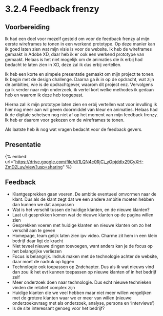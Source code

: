 # 3.2.4 Feedback frenzy

## Voorbereiding

Ik had een doel voor mezelf gesteld om voor de feedback frenzy al mijn eerste wireframes te tonen in een werkend prototype. Op deze manier kan ik goed laten zien wat mijn visie is voor de website. Ik heb de wireframes gemaakt in Adobe XD, daar heb ik er ook een werkend prototype van gemaakt. Helaas is het niet mogelijk om de animaties die ik erbij had bedacht te laten zien in XD, deze zal ik dus erbij vertellen. 

Ik heb een korte en simpele presentatie gemaakt om mijn project te tonen. Ik begin met de design challenge. Daarna ga ik in op de opdracht, wat zijn de ambities, wie is de opdrachtgever, waarom dit project enz. Vervolgens ga ik verder naar mijn onderzoek, ik vertel kort welke methodes ik gedaan heb en waarom ik deze heb toegepast.

Hierna zal ik mijn prototype laten zien en erbij vertellen wat voor invulling ik hier nog meer aan wil geven doormiddel van kleur en animaties. Helaas had ik de digitale schetsen nog niet af op het moment van mijn feedback frenzy. Ik heb er daarom voor gekozen om de wireframes te tonen.

Als laatste heb ik nog wat vragen bedacht voor de feedback gevers. 

## Presentatie

{% embed url="https://drive.google.com/file/d/1LQN4c0RjC\_yOpjddlx29CyXH-ZmD2Luv/view?usp=sharing" %}

## Feedback

* Klantgesprekken gaan voeren. De ambitie eventueel omvormen naar de klant. Dus als de klant zegt dat we een andere ambitie moeten hebben dan kunnen we dat aanpassen
* Wat is het verschil tussen de huidige klanten, en de nieuwe klanten? 
* Laat uit gesprekken komen wat de nieuwe klanten op de pagina willen zien
* Gesprekken voeren met huidige klanten en nieuwe klanten om zo het verschil aan te geven
* Homepage, team gelijk laten zien ipv video. Charme zit hem in een klein bedrijf daar ligt de kracht
* Niet teveel nieuwe dingen toevoegen, want anders kan je de focus op het belangrijke verliezen
* Focus is belangrijk. Indruk maken met de technologie achter de website, daar moet de nadruk op liggen
* Technologie ook toepassen op 2ndchapter. Dus als ik wat nieuws vind dan zou ik het evt kunnen toepassen op nieuwe klanten of in het bedrijf zelf
* Meer onderzoek doen naar technologie. Dus echt nieuwe technieken vinden die relatief complex zijn
* Huidige klanten die we veel hebben maar niet meer willen vergelijken met de grotere klanten waar we er meer van willen \(nieuwe onderzoeksvraag met als onderzoek, analyse, persona en ‘interviews’\)
* Is de site interessant genoeg voor het bedrijf? 

